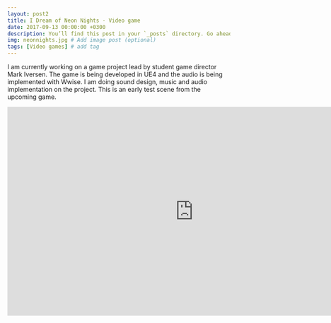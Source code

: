 ```yaml
---
layout: post2
title: I Dream of Neon Nights - Video game
date: 2017-09-13 00:00:00 +0300
description: You’ll find this post in your `_posts` directory. Go ahead and edit it and re-build the site to see your changes. # Add post description (optional)
img: neonnights.jpg # Add image post (optional)
tags: [Video games] # add tag
---
```



I am currently working on a game project lead by student game director Mark Iversen. The game is being developed in UE4 and the audio is being implemented with Wwise. I am doing sound design, music and audio implementation on the project. This is an early test scene from the upcoming game.

<iframe width="840" height="472.5" src="https://www.youtube.com/embed/7hvKLQOVpbg" frameborder="0" allowfullscreen></iframe>
